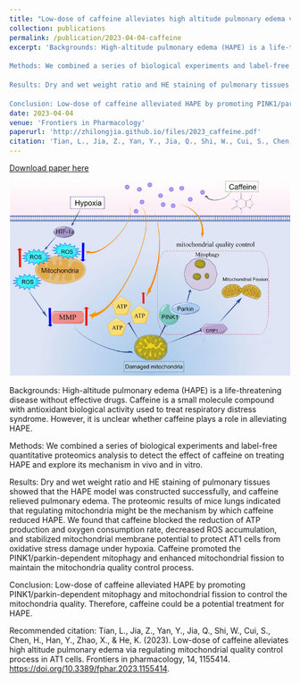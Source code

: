 ```yaml
---
title: "Low-dose of caffeine alleviates high altitude pulmonary edema via regulating mitochondrial quality control process in AT1 cells"
collection: publications
permalink: /publication/2023-04-04-caffeine
excerpt: 'Backgrounds: High-altitude pulmonary edema (HAPE) is a life-threatening disease without effective drugs. Caffeine is a small molecule compound with antioxidant biological activity used to treat respiratory distress syndrome. However, it is unclear whether caffeine plays a role in alleviating HAPE.

Methods: We combined a series of biological experiments and label-free quantitative proteomics analysis to detect the effect of caffeine on treating HAPE and explore its mechanism in vivo and in vitro.

Results: Dry and wet weight ratio and HE staining of pulmonary tissues showed that the HAPE model was constructed successfully, and caffeine relieved pulmonary edema. The proteomic results of mice lungs indicated that regulating mitochondria might be the mechanism by which caffeine reduced HAPE. We found that caffeine blocked the reduction of ATP production and oxygen consumption rate, decreased ROS accumulation, and stabilized mitochondrial membrane potential to protect AT1 cells from oxidative stress damage under hypoxia. Caffeine promoted the PINK1/parkin-dependent mitophagy and enhanced mitochondrial fission to maintain the mitochondria quality control process.

Conclusion: Low-dose of caffeine alleviated HAPE by promoting PINK1/parkin-dependent mitophagy and mitochondrial fission to control the mitochondria quality. Therefore, caffeine could be a potential treatment for HAPE.'
date: 2023-04-04
venue: 'Frontiers in Pharmacology'
paperurl: 'http://zhilongjia.github.io/files/2023_caffeine.pdf'
citation: 'Tian, L., Jia, Z., Yan, Y., Jia, Q., Shi, W., Cui, S., Chen, H., Han, Y., Zhao, X., & He, K. (2023). Low-dose of caffeine alleviates high altitude pulmonary edema via regulating mitochondrial quality control process in AT1 cells. Frontiers in pharmacology, 14, 1155414. https://doi.org/10.3389/fphar.2023.1155414'
---
```


<a href='http://zhilongjia.github.io/files/2023_caffeine.pdf'>Download paper here</a>

![Abstract Graph](../images/2023_caffeine.jpg)

Backgrounds: High-altitude pulmonary edema (HAPE) is a life-threatening disease without effective drugs. Caffeine is a small molecule compound with antioxidant biological activity used to treat respiratory distress syndrome. However, it is unclear whether caffeine plays a role in alleviating HAPE.

Methods: We combined a series of biological experiments and label-free quantitative proteomics analysis to detect the effect of caffeine on treating HAPE and explore its mechanism in vivo and in vitro.

Results: Dry and wet weight ratio and HE staining of pulmonary tissues showed that the HAPE model was constructed successfully, and caffeine relieved pulmonary edema. The proteomic results of mice lungs indicated that regulating mitochondria might be the mechanism by which caffeine reduced HAPE. We found that caffeine blocked the reduction of ATP production and oxygen consumption rate, decreased ROS accumulation, and stabilized mitochondrial membrane potential to protect AT1 cells from oxidative stress damage under hypoxia. Caffeine promoted the PINK1/parkin-dependent mitophagy and enhanced mitochondrial fission to maintain the mitochondria quality control process.

Conclusion: Low-dose of caffeine alleviated HAPE by promoting PINK1/parkin-dependent mitophagy and mitochondrial fission to control the mitochondria quality. Therefore, caffeine could be a potential treatment for HAPE.

Recommended citation: Tian, L., Jia, Z., Yan, Y., Jia, Q., Shi, W., Cui, S., Chen, H., Han, Y., Zhao, X., & He, K. (2023). Low-dose of caffeine alleviates high altitude pulmonary edema via regulating mitochondrial quality control process in AT1 cells. Frontiers in pharmacology, 14, 1155414. https://doi.org/10.3389/fphar.2023.1155414.